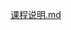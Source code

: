 <!-- tabs:start -->
[课程说明.md](https://raw.gitmirror.com/HIT-OpenCS/CS_Courses/main/网络空间安全/互联网基础设施安全/课程说明.md)

<!-- tabs:end -->